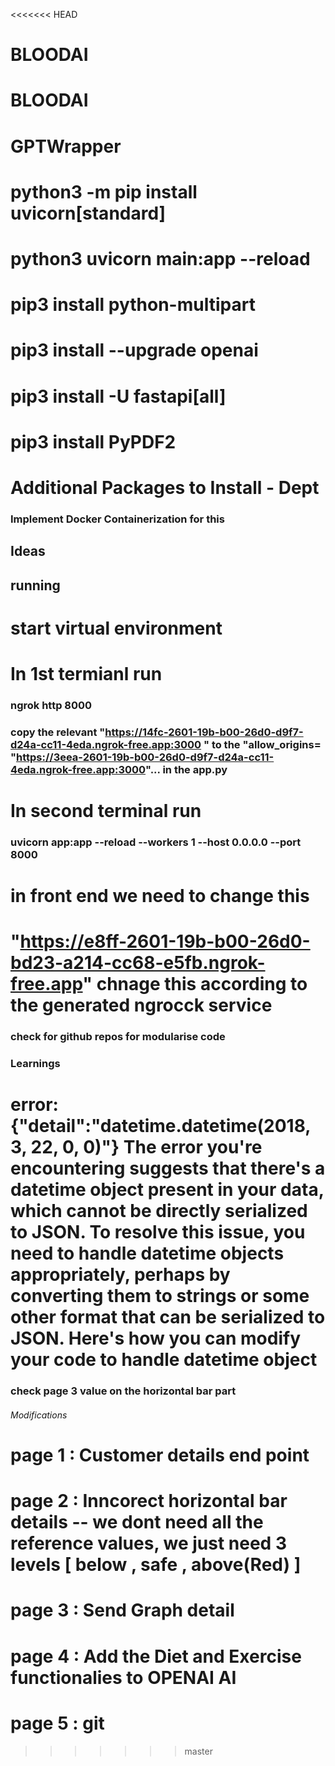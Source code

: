 <<<<<<< HEAD
# BLOODAI
BLOODAI
=======
# GPTWrapper
# python3 -m pip install  uvicorn[standard]
# python3 uvicorn main:app --reload
# pip3 install python-multipart
# pip3 install --upgrade openai
# pip3 install -U fastapi[all]
# pip3 install PyPDF2

# Additional Packages to Install - Dept

### Implement Docker Containerization for this 

## Ideas


## running 
# start virtual environment
 
# In 1st termianl run 
### ngrok http 8000
### copy the relevant "https://14fc-2601-19b-b00-26d0-d9f7-d24a-cc11-4eda.ngrok-free.app:3000 "  to the "allow_origins= "https://3eea-2601-19b-b00-26d0-d9f7-d24a-cc11-4eda.ngrok-free.app:3000"... in the app.py



# In second terminal run 
### uvicorn app:app --reload --workers 1 --host 0.0.0.0 --port 8000

# in front end we need to change this 

# "https://e8ff-2601-19b-b00-26d0-bd23-a214-cc68-e5fb.ngrok-free.app" chnage this according to the generated ngrocck service


### check for github repos for modularise code


### Learnings

# error:  {"detail":"datetime.datetime(2018, 3, 22, 0, 0)"} The error you're encountering suggests that there's a datetime object present in your data, which cannot be directly serialized to JSON. To resolve this issue, you need to handle datetime objects appropriately, perhaps by converting them to strings or some other format that can be serialized to JSON. Here's how you can modify your code to handle datetime object

<!-- 
@app.get("/get_excel_data/{file_id}")
@app.get("/get_excel_data_biomarkerslist/{file_id}/{count}")
@app.get("/get_excel_data_biomarkers/{file_id}")
@app.get("/get_biomarker_info/{file_id}/{biomarker_name}")

@app.get("/generate_text/{file_id}/{queryprompt}") -->


### check page 3 value on the horizontal bar part

###### Modifications

# page 1 : Customer details end point
# page 2 : Inncorect horizontal bar details -- we dont need all the reference values, we just need 3 levels [ below , safe , above(Red) ]
# page 3 : Send Graph detail
# page 4 : Add the Diet and Exercise functionalies to OPENAI AI
# page 5 : git 
>>>>>>> master
